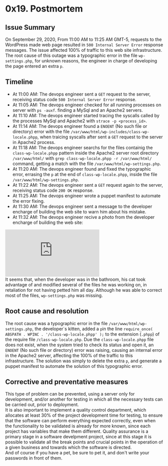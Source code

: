 # 0x19. Postmortem
## Issue Summary
On September 29, 2020, From 11:00 AM to 11:25 AM GMT-5, requests to the WordPress made web page resulted in `500 Internal Server Error` response messages. The issue affected 100% of traffic to this web site infrastructure. The root cause of this outage was a typographic error in the file `wp-settings.php`, for unknown reasons, the engineer in charge of developing the page entered an extra `p`.
## Timeline 
- At 11:00 AM: The devops engineer sent a `GET` request to the server, receiving status code `500 Internal Server Error` response.
- At 11:05 AM: The devops engineer checked for all running processes on server with `ps -auxf`. finding a MySql and an Apache2 servers.
- At 11:10 AM: The devops engineer started tracing the syscalls called by the processes MySql and Apache2 with `strace -p <process_id>`. 
- At 11:14 AM: The devops engineer found a `ENOENT` (No such file or directory) error with the file `/var/www/html/wp-includes/class-wp-locale.phpp`, when traicing syscalls after sent a `GET` request to the server in Apache2 process.
- At 11:18 AM: The devops engineer searchs for the files containig the `class-wp-locale.phpp` pattern inside the Apache2 server root directory `/var/www/html/` with `grep class-wp-locale.phpp -r /var/www/html/` command, getting a match with the file `/var/www/html/wp-settings.php`.
- At 11:20 AM: The devops engineer found and fixed the typographic error, errasing the `p` at the end of `class-wp-locale.phpp`, inside the file `/var/www/html/wp-settings.php`.
- At 11:22 AM: The devops engineer sent a `GET` request again to the server, receiving status code `200 OK` response.
- At 11:25 AM: The devops engineer wrote a puppet manifest to automate the error fixing.
- At 11:30 AM: The devops engineer sent a message to the developer encharge of building the web site to warn him about his mistake.
- At 11:32 AM: The devops engineer recive a photo from the developer encharge of building the web site: 
  
![](https://funnypics.photosandpictures.net/main.php?g2_view=core.DownloadItem&g2_itemId=6761&g2_serialNumber=1)  
It seems that, when the developer was in the bathroom, his cat took advantage of and modified several of the files he was working on, in retaliation for not having petted him all day. Although he was able to correct most of the files, `wp-settings.php` was missing.  

## Root cause and resolution
The root cause was a typographic error in the file `/var/www/html/wp-settings.php`, the developer´s kitten, added a `p`in the line `require_once( ABSPATH . WPINC . '/class-wp-locale.phpp' );` to the extension (`.phpp`) of the require file `/class-wp-locale.php`. Due the `class-wp-locale.phpp` file does not exist, when the system tried to check its status and open it, an `ENOENT` (No such file or directory) error was raising, causing an internal error in the Apache2 server, affecting the 100% of the traffic to this infrastructure. The solution was simply to delete the extra `p`, and generate a puppet manifest to automate the solution of this typographic error.

## Corrective and preventative measures
This type of problem can be prevented, using a server only for development, and/or another for testing in which all the necessary tests can be carried out, prior to deployment.  
It is also important to implement a quality control department, which allocates at least 30% of the project development time for testing, to ensure that the software can perform everything expected correctly, even when the functionality to be validated is already for more known, since each project has variables that make them different. 
Quality assurance is a primary stage in a software develpment project, since at this stage it is possible to validate all the break points and crucial points in the operation of a given business and towards which the software is directed.  
And of course if you have a pet, be sure to pet it, and don't write your passwords in front of them.



